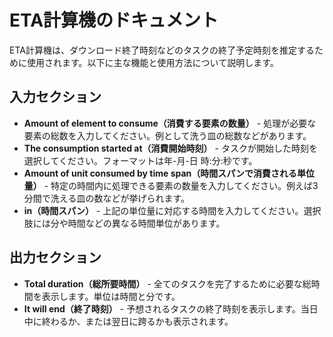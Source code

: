# ETA計算機のドキュメント

ETA計算機は、ダウンロード終了時刻などのタスクの終了予定時刻を推定するために使用されます。以下に主な機能と使用方法について説明します。

## 入力セクション

* **Amount of element to consume（消費する要素の数量）** - 処理が必要な要素の総数を入力してください。例として洗う皿の総数などがあります。
* **The consumption started at（消費開始時刻）** - タスクが開始した時刻を選択してください。フォーマットは年-月-日 時:分:秒です。
* **Amount of unit consumed by time span（時間スパンで消費される単位量）** - 特定の時間内に処理できる要素の数量を入力してください。例えば3分間で洗える皿の数などが挙げられます。
* **in（時間スパン）** - 上記の単位量に対応する時間を入力してください。選択肢には分や時間などの異なる時間単位があります。

## 出力セクション

* **Total duration（総所要時間）** - 全てのタスクを完了するために必要な総時間を表示します。単位は時間と分です。
* **It will end（終了時刻）** - 予想されるタスクの終了時刻を表示します。当日中に終わるか、または翌日に跨るかも表示されます。